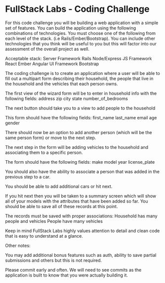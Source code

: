 FullStack Labs - Coding Challenge
===

For this code challenge you will be building a web application with a simple set of features.  You can build the application using the following combinations of technologies.  You must choose one of the following from each level of the stack. (i.e Rails/Ember/Bootstrap).  You can include other technologies that you think will be useful to you but this will factor into our assessment of the overall project as well.

Acceptable stack:
Server Framework
Rails
Node/Express
JS Framework
React
Ember
Angular
UI Framework
Bootstrap

The coding challenge is to create an application where a user will be able to fill out a multipart form describing their household, the people that live in the household and the vehicles that each person owns.

The first view of the wizard form will be to enter in household info with the following fields:
address
zip
city
state
number_of_bedrooms

The next button should take you to a view to add people to the household

This form should have the following fields:
first_name
last_name
email
age
gender

There should now be an option to add another person (which will be the same person form) or move to the next step.

The next step in the form will be adding vehicles to the household and associating them to a specific person.

The form should have the following fields:
make
model
year
license_plate

You should also have the ability to associate a person that was added in the previous step to a car.

You should be able to add additional cars or hit next.

If you hit next then you will be taken to a summary screen which will show all of your models with the attributes that have been added so far.  You should be able to save all of these records at this point.

The records must be saved with proper associations:
Household has many people and vehicles
People have many vehicles

Keep in mind FullStack Labs highly values attention to detail and clean code that is easy to understand at a glance.

Other notes:

You may add additional bonus features such as auth, ability to save partial submissions and others but this is not required.

Please commit early and often.  We will need to see commits as the application is built to know that you were actually building it.
